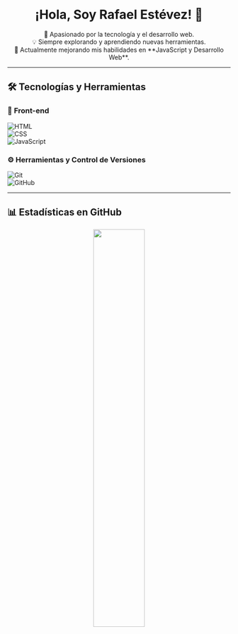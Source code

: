 <h1 align="center">
  <br>¡Hola, Soy Rafael Estévez! 🚀
</h1>

<p align="center">
  👾 Apasionado por la tecnología y el desarrollo web.  
  <br>💡 Siempre explorando y aprendiendo nuevas herramientas.  
  <br>🎯 Actualmente mejorando mis habilidades en **JavaScript y Desarrollo Web**.  
</p>

---

## 🛠 Tecnologías y Herramientas  

### 🎨 **Front-end**  
![HTML](https://img.shields.io/badge/-HTML-orange?style=for-the-badge&logo=html5&logoColor=white)  
![CSS](https://img.shields.io/badge/-CSS-blue?style=for-the-badge&logo=css3&logoColor=white)  
![JavaScript](https://img.shields.io/badge/-JavaScript-F7DF1E?style=for-the-badge&logo=javascript&logoColor=black)  

### ⚙️ **Herramientas y Control de Versiones**  
![Git](https://img.shields.io/badge/-Git-F05032?style=for-the-badge&logo=git&logoColor=white)  
![GitHub](https://img.shields.io/badge/-GitHub-181717?style=for-the-badge&logo=github&logoColor=white)  



---

## 📊 Estadísticas en GitHub  
<p align="center">
  <img src="https://github-readme-stats.vercel.app/api?username=rafaelestevezdev&show_icons=true&theme=tokyonight" width="48%">
</p>  

